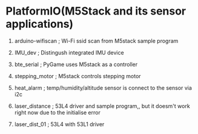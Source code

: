 # PlatformIO(M5Stack and its sensor applications)

1. arduino-wifiscan ; Wi-Fi ssid scan from M5stack sample program

2. IMU_dev ; Distingush integrated IMU device

3. bte_serial ; PyGame uses M5stack as a controller

4. stepping_motor ; M5stack controls stepping motor

5. heat_alarm ; temp/humidity/altitude sensor is connect to the sensor via i2c 

6. laser_distance ; 53L4 driver and sample program,, but it doesm't work right now due to the initialise error

7. laser_dist_01 ; 53L4 with 53L1 driver


